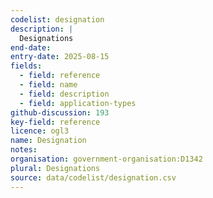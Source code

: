 ```yaml
---
codelist: designation
description: |
  Designations
end-date:
entry-date: 2025-08-15
fields:
  - field: reference
  - field: name
  - field: description
  - field: application-types
github-discussion: 193
key-field: reference
licence: ogl3
name: Designation
notes:
organisation: government-organisation:D1342
plural: Designations
source: data/codelist/designation.csv
---
```

